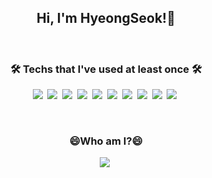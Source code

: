 <h2 align="center">Hi, I'm HyeongSeok!👋 </h2> <br>


<!-- ![Anurag's GitHub stats](https://github-readme-stats.vercel.app/api?username=lhs961021&show_icons=true&theme=dracula) -->

<h3 align="center">🛠 Techs that I've used at least once 🛠</h3>

<p align="center">
  <img src="https://img.shields.io/badge/C-A8B9CC?style=flat-square&logo=C&logoColor=white"/></a>&nbsp
  <img src="https://img.shields.io/badge/Python-3776AB?style=flat-square&logo=Python&logoColor=white"/></a>&nbsp
  <img src="https://img.shields.io/badge/R-276D73?style=flat-square&logo=r"/></a>&nbsp
  <img src="https://img.shields.io/badge/Django-092E20?style=flat-square&logo=Django"/></a>&nbsp
  <img src="https://img.shields.io/badge/HTML5-E34F26?style=flat-square&logo=HTML5&logoColor=white"/></a>&nbsp
  <img src="https://img.shields.io/badge/CSS3-1572B6?style=flat-square&logo=CSS3"/></a>&nbsp
  <img src="https://img.shields.io/badge/Git-F05032?style=flat-square&logo=git&logoColor=white"/></a>&nbsp
  <img src="https://img.shields.io/badge/GitHub-181717?style=flat-square&logo=github"/></a>&nbsp
  <img src="https://img.shields.io/badge/Amazon-FF9900?style=flat-square&logo=amazon-aws"/></a>&nbsp
  <img src="https://img.shields.io/badge/Unity-000000?style=flat-square&logo=Unity"/></a>&nbsp
</p>
<br>


<h3 align="center"> 😄Who am I?😄 </h3>

<p align="center">
  <a href="https://www.instagram.com/yolololo_hs/"><img src="https://img.shields.io/badge/Instagram-E4405F?style=flat-square&logo=Instagram&logoColor=white&link=https://www.instagram.com/woo0_hooo/"/></a>&nbsp
</p>

<p align="center>
          [![Top Langs](https://github-readme-stats.vercel.app/api/top-langs/?username=lhs961021&layout=compact)](https://github.com/anuraghazra/github-readme-stas)
</p>

<!--
- 🔭 I’m currently working on ...
- 🌱 I’m currently learning ...
- 👯 I’m looking to collaborate on ...
- 🤔 I’m looking for help with ...
- 💬 Ask me about ...
- 📫 How to reach me: ...
- 😄 Pronouns: ...
- ⚡ Fun fact: ...
-->
